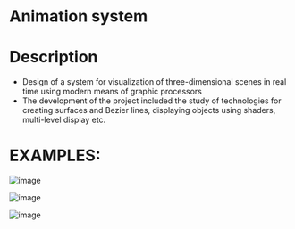 # Animation system
# Description
- Design of a system for visualization of three-dimensional scenes in real time using modern means of graphic processors
- The development of the project included the study of technologies for creating surfaces and Bezier lines, displaying objects using
shaders, multi-level display etc.

# EXAMPLES:
![image](https://github.com/user-attachments/assets/9342324b-8ceb-4119-8a58-bcee4f9090fb)

![image](https://github.com/user-attachments/assets/ff7a0c80-2475-4571-90b4-2900cc32e9a6)

![image](https://github.com/user-attachments/assets/12ae329f-57cb-4de5-b890-2a8e363cf771)
